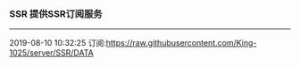 ### SSR 提供SSR订阅服务
---
2019-08-10 10:32:25 订阅:https://raw.githubusercontent.com/King-1025/server/SSR/DATA
